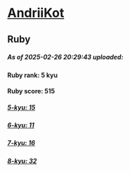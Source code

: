# [AndriiKot](https://www.codewars.com/users/AndriiKot) 
## Ruby

##### As of 2025-02-26 20:29:43 uploaded:

#### Ruby rank: 5 kyu

#### Ruby score: 515

##### [5-kyu: 15](https://github.com/AndriiKot/Ruby__CodeWars/tree/main/kyu-5)

##### [6-kyu: 11](https://github.com/AndriiKot/Ruby__CodeWars/tree/main/kyu-6)

##### [7-kyu: 16](https://github.com/AndriiKot/Ruby__CodeWars/tree/main/kyu-7)

##### [8-kyu: 32](https://github.com/AndriiKot/Ruby__CodeWars/tree/main/kyu-8)

